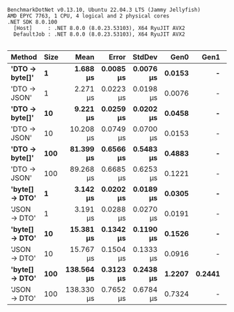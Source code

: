 ```

BenchmarkDotNet v0.13.10, Ubuntu 22.04.3 LTS (Jammy Jellyfish)
AMD EPYC 7763, 1 CPU, 4 logical and 2 physical cores
.NET SDK 8.0.100
  [Host]     : .NET 8.0.0 (8.0.23.53103), X64 RyuJIT AVX2
  DefaultJob : .NET 8.0.0 (8.0.23.53103), X64 RyuJIT AVX2


```
| Method         | Size | Mean       | Error     | StdDev    | Gen0   | Gen1   | Allocated |
|--------------- |----- |-----------:|----------:|----------:|-------:|-------:|----------:|
| **&#39;DTO → byte[]&#39;** | **1**    |   **1.688 μs** | **0.0085 μs** | **0.0076 μs** | **0.0153** |      **-** |    **1320 B** |
| &#39;DTO → JSON&#39;   | 1    |   2.271 μs | 0.0223 μs | 0.0198 μs | 0.0076 |      - |     776 B |
| **&#39;DTO → byte[]&#39;** | **10**   |   **9.221 μs** | **0.0259 μs** | **0.0202 μs** | **0.0458** |      **-** |    **4920 B** |
| &#39;DTO → JSON&#39;   | 10   |  10.208 μs | 0.0749 μs | 0.0700 μs | 0.0153 |      - |    1712 B |
| **&#39;DTO → byte[]&#39;** | **100**  |  **81.399 μs** | **0.6566 μs** | **0.5483 μs** | **0.4883** |      **-** |   **40968 B** |
| &#39;DTO → JSON&#39;   | 100  |  89.268 μs | 0.6685 μs | 0.6253 μs | 0.1221 |      - |   11288 B |
| **&#39;byte[] → DTO&#39;** | **1**    |   **3.142 μs** | **0.0202 μs** | **0.0189 μs** | **0.0305** |      **-** |    **2672 B** |
| &#39;JSON → DTO&#39;   | 1    |   3.191 μs | 0.0288 μs | 0.0270 μs | 0.0191 |      - |    1800 B |
| **&#39;byte[] → DTO&#39;** | **10**   |  **15.381 μs** | **0.1342 μs** | **0.1190 μs** | **0.1526** |      **-** |   **13592 B** |
| &#39;JSON → DTO&#39;   | 10   |  15.767 μs | 0.1504 μs | 0.1333 μs | 0.0916 |      - |    8488 B |
| **&#39;byte[] → DTO&#39;** | **100**  | **138.564 μs** | **0.3123 μs** | **0.2438 μs** | **1.2207** | **0.2441** |  **118824 B** |
| &#39;JSON → DTO&#39;   | 100  | 138.330 μs | 0.7652 μs | 0.6784 μs | 0.7324 |      - |   73192 B |
